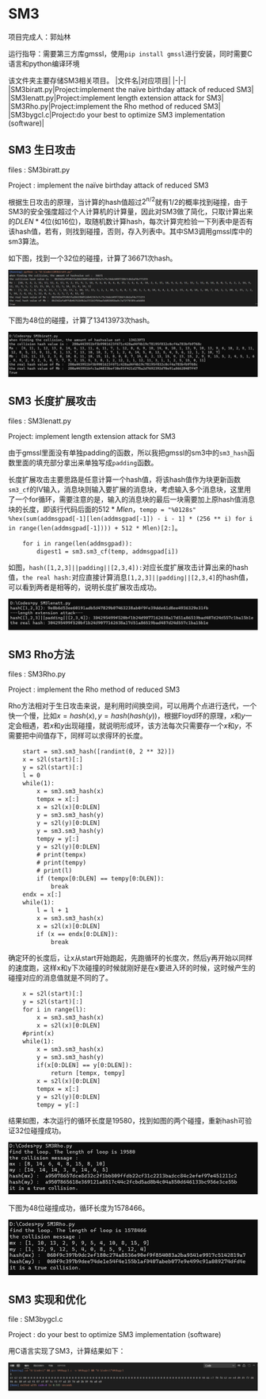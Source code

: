 # SM3

项目完成人：郭灿林

运行指导：需要第三方库gmssl，使用`pip install gmssl`进行安装，同时需要C语言和python编译环境

该文件夹主要存储SM3相关项目。
|文件名|对应项目|
|-|-|
|SM3biratt.py|Project:implement the naïve birthday attack of reduced SM3|
|SM3lenatt.py|Project:implement length extension attack for SM3|
|SM3Rho.py|Project:implement the Rho method of reduced SM3|
|SM3bygcl.c|Project:do your best to optimize SM3 implementation (software)|

## SM3 生日攻击

files : SM3biratt.py

Project : implement the naïve birthday attack of reduced SM3

根据生日攻击的原理，当计算的hash值超过$2^{n/2}$就有$1/2$的概率找到碰撞，由于SM3的安全强度超过个人计算机的计算量，因此对SM3做了简化，只取计算出来的$DLEN * 4$位(如16位)，取随机数计算hash，每次计算完检验一下列表中是否有该hash值，若有，则找到碰撞，否则，存入列表中。其中SM3调用gmssl库中的sm3算法。

如下图，找到一个32位的碰撞，计算了36671次hash。

![pic](/SM3bygcl/ScreenShot/birthday.png)

下图为48位的碰撞，计算了13413973次hash。

![pic](/SM3bygcl/ScreenShot/birthday48.png)

## SM3 长度扩展攻击

files : SM3lenatt.py

Project: implement length extension attack for SM3

由于gmssl里面没有单独padding的函数，所以我把gmssl的sm3中的`sm3_hash`函数里面的填充部分拿出来单独写成`padding`函数。

长度扩展攻击主要思路是任意计算一个hash值，将该hash值作为块更新函数`sm3_cf`的IV输入，消息块则输入要扩展的消息块，考虑输入多个消息块，这里用了一个for循环，需要注意的是，输入的消息块的最后一块需要加上原hash值消息块的长度，即该行代码后面的$512 * Mlen$，`tempp = "%0128s" %hex(sum(addmsgpad[-1][len(addmsgpad[-1]) - i - 1] * (256 ** i) for i in range(len(addmsgpad[-1]))) + 512 * Mlen)[2:]`。

```
    for i in range(len(addmsgpad)):
        digest1 = sm3.sm3_cf(temp, addmsgpad[i])
```

如图，`hash([1,2,3]||padding||[2,3,4]):`对应长度扩展攻击计算出来的hash值，`the real hash:`对应直接计算消息`[1,2,3]||padding||[2,3,4]`的hash值，可以看到两者是相等的，说明长度扩展攻击成功。

![pic](/SM3bygcl/ScreenShot/LengthExtension.png)

## SM3 Rho方法

files : SM3Rho.py

Project : implement the Rho method of reduced SM3

Rho方法相对于生日攻击来说，是利用时间换空间，可以用两个点进行迭代，一个快一个慢，比如$x = hash(x), y = hash(hash(y))$，根据Floyd环的原理，$x$和$y$一定会相遇，若$x$和$y$出现碰撞，就说明形成环，该方法每次只需要存一个$x$和$y$，不需要把中间值存下，同样可以求得环的长度。

```
    start = sm3.sm3_hash([randint(0, 2 ** 32)])
    x = s2l(start)[:]
    y = s2l(start)[:]
    l = 0
    while(1):
        x = sm3.sm3_hash(x)
        tempx = x[:]
        x = s2l(x)[0:DLEN]
        y = sm3.sm3_hash(y)
        y = s2l(y)[0:DLEN]
        y = sm3.sm3_hash(y)
        tempy = y[:]
        y = s2l(y)[0:DLEN]
        # print(tempx)
        # print(tempy)
        # print(l)
        if (tempx[0:DLEN] == tempy[0:DLEN]):
            break
    endx = x[:]
    while(1):
        l = l + 1
        x = sm3.sm3_hash(x)
        x = s2l(x)[0:DLEN]
        if (x == endx[0:DLEN]):
            break
```

确定环的长度后，让x从start开始跑起，先跑循环的长度次，然后y再开始以同样的速度跑，这样x和y下次碰撞的时候就刚好是在x要进入环的时候，这时候产生的碰撞对应的消息值就是不同的了。

```
    x = s2l(start)[:]
    y = s2l(start)[:]
    for i in range(l):
        x = sm3.sm3_hash(x)
        x = s2l(x)[0:DLEN]
    #print(x)
    while(1):
        x = sm3.sm3_hash(x)
        y = sm3.sm3_hash(y)
        if(x[0:DLEN] == y[0:DLEN]):
            return [tempx, tempy]
        x = s2l(x)[0:DLEN]
        tempx = x[:]
        y = s2l(y)[0:DLEN]
        tempy = y[:]
```

结果如图，本次运行的循环长度是19580，找到如图的两个碰撞，重新hash可验证32位碰撞成功。

![pic](/SM3bygcl/ScreenShot/Rho.png)

下图为48位碰撞成功，循环长度为1578466。

![pic](/SM3bygcl/ScreenShot/Rho48.png)

## SM3 实现和优化

file : SM3bygcl.c

Project : do your best to optimize SM3 implementation (software)

用C语言实现了SM3，计算结果如下：

![pic](./ScreenShot/SM3_result.png)
